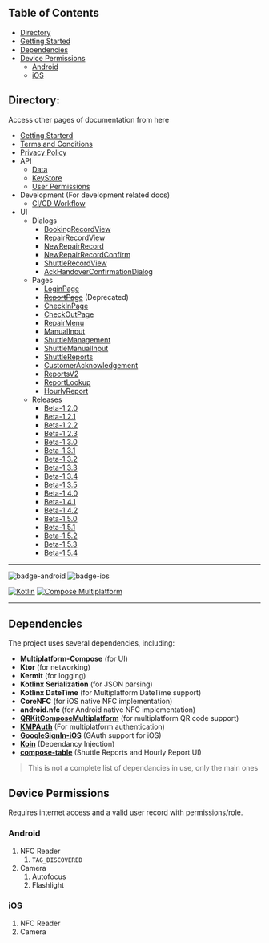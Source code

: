 ## Table of Contents
- [Directory](#directory)
- [Getting Started](#getting-started)
- [Dependencies](#dependencies)
- [Device Permissions](#device-permissions)
  - [Android](#android)
  - [iOS](#ios)

## Directory:
Access other pages of documentation from here
- [Getting Starterd](https://lazy-day-tech.github.io/TapTrackDocs/GettingStarted)
- [Terms and Conditions](https://lazy-day-tech.github.io/TapTrackDocs/Legal/tos)
- [Privacy Policy](https://lazy-day-tech.github.io/TapTrackDocs/Legal/PrivacyPolicy)
- API 
  - [Data](https://lazy-day-tech.github.io/TapTrackDocs/API/Data)
  - [KeyStore](https://lazy-day-tech.github.io/TapTrackDocs/API/KeyStore)
  - [User Permissions](https://lazy-day-tech.github.io/TapTrackDocs/API/Permissions)
- Development (For development related docs)
  - [CI/CD Workflow](https://lazy-day-tech.github.io/TapTrackDocs/Development/CICD)
- UI
  - Dialogs
    - [BookingRecordView](https://lazy-day-tech.github.io/TapTrackDocs/UI/Dialogs/BookingRecordView)
    - [RepairRecordView](https://lazy-day-tech.github.io/TapTrackDocs/UI/Dialogs/RepairRecordView)
    - [NewRepairRecord](https://lazy-day-tech.github.io/TapTrackDocs/UI/Dialogs/NewRepairRecord)
    - [NewRepairRecordConfirm](https://lazy-day-tech.github.io/TapTrackDocs/UI/Dialogs/NewRepairRecordConfirm)
    - [ShuttleRecordView](https://lazy-day-tech.github.io/TapTrackDocs/UI/Dialogs/ShuttleRecordView)
    - [AckHandoverConfirmationDialog](https://lazy-day-tech.github.io/TapTrackDocs/UI/Dialogs/AckHandoverConfirmationDialog)
  - Pages
    - [LoginPage](https://lazy-day-tech.github.io/TapTrackDocs/UI/Pages/LoginPage)
    - ~~[ReportPage](https://lazy-day-tech.github.io/TapTrackDocs/UI/Pages/ReportPage)~~ (Deprecated)
    - [CheckInPage](https://lazy-day-tech.github.io/TapTrackDocs/UI/Pages/CheckInPage)
    - [CheckOutPage](https://lazy-day-tech.github.io/TapTrackDocs/UI/Pages/CheckOutPage)
    - [RepairMenu](https://lazy-day-tech.github.io/TapTrackDocs/UI/Pages/RepairMenu)
    - [ManualInput](https://lazy-day-tech.github.io/TapTrackDocs/UI/Pages/ManualInput)
    - [ShuttleManagement](https://lazy-day-tech.github.io/TapTrackDocs/UI/Pages/ShuttleManagement)
    - [ShuttleManualInput](https://lazy-day-tech.github.io/TapTrackDocs/UI/Pages/ShuttleManualInput)
    - [ShuttleReports](https://lazy-day-tech.github.io/TapTrackDocs/UI/Pages/ShuttleReportPage)
    - [CustomerAcknowledgement](https://lazy-day-tech.github.io/TapTrackDocs/UI/Pages/CustomerAcknowledgement)
    - [ReportsV2](https://lazy-day-tech.github.io/TapTrackDocs/UI/Pages/ReportsV2)
    - [ReportLookup](https://lazy-day-tech.github.io/TapTrackDocs/UI/Pages/ReportLookup)
    - [HourlyReport](https://lazy-day-tech.github.io/TapTrackDocs/UI/Pages/HourlyReport)
  - Releases
    - [Beta-1.2.0](https://lazy-day-tech.github.io/TapTrackDocs/Changelog/Beta-1.2.0)
    - [Beta-1.2.1](https://lazy-day-tech.github.io/TapTrackDocs/Changelog/Beta-1.2.1)
    - [Beta-1.2.2](https://lazy-day-tech.github.io/TapTrackDocs/Changelog/Beta-1.2.2)
    - [Beta-1.2.3](https://lazy-day-tech.github.io/TapTrackDocs/Changelog/Beta-1.2.3)
    - [Beta-1.3.0](https://lazy-day-tech.github.io/TapTrackDocs/Changelog/Beta-1.3.0)
    - [Beta-1.3.1](https://lazy-day-tech.github.io/TapTrackDocs/Changelog/Beta-1.3.1)
    - [Beta-1.3.2](https://lazy-day-tech.github.io/TapTrackDocs/Changelog/Beta-1.3.2)
    - [Beta-1.3.3](https://lazy-day-tech.github.io/TapTrackDocs/Changelog/Beta-1.3.3)
    - [Beta-1.3.4](https://lazy-day-tech.github.io/TapTrackDocs/Changelog/Beta-1.3.4)
    - [Beta-1.3.5](https://lazy-day-tech.github.io/TapTrackDocs/Changelog/Beta-1.3.5)
    - [Beta-1.4.0](https://lazy-day-tech.github.io/TapTrackDocs/Changelog/Beta-1.4.0)
    - [Beta-1.4.1](https://lazy-day-tech.github.io/TapTrackDocs/Changelog/Beta-1.4.1)
    - [Beta-1.4.2](https://lazy-day-tech.github.io/TapTrackDocs/Changelog/Beta-1.4.2)
    - [Beta-1.5.0](https://lazy-day-tech.github.io/TapTrackDocs/Changelog/Beta-1.5.0)
    - [Beta-1.5.1](https://lazy-day-tech.github.io/TapTrackDocs/Changelog/Beta-1.5.1)
    - [Beta-1.5.2](https://lazy-day-tech.github.io/TapTrackDocs/Changelog/Beta-1.5.2)
    - [Beta-1.5.3](https://lazy-day-tech.github.io/TapTrackDocs/Changelog/Beta-1.5.3)
    - [Beta-1.5.4](https://lazy-day-tech.github.io/TapTrackDocs/Changelog/Beta-1.5.4)

---

![badge-android](http://img.shields.io/badge/platform-android-3DDC84.svg?style=flat)
![badge-ios](http://img.shields.io/badge/platform-ios-FF375F.svg?style=flat)

[![Kotlin](https://img.shields.io/badge/kotlin-v2.1.0-blue.svg?logo=kotlin)](http://kotlinlang.org)
[![Compose Multiplatform](https://img.shields.io/badge/Compose%20Multiplatform-v1.7.3-blue)](https://github.com/JetBrains/compose-multiplatform)

---

## Dependencies

The project uses several dependencies, including:

- **Multiplatform-Compose** (for UI)
- **Ktor** (for networking)
- **Kermit** (for logging)
- **Kotlinx Serialization** (for JSON parsing)
- **Kotlinx DateTime** (for Multiplatform DateTime support)
- **CoreNFC** (for iOS native NFC implementation)
- **android.nfc** (for Android native NFC implementation)
- **[QRKitComposeMultiplatform](https://github.com/Chaintech-Network/QRKitComposeMultiplatform)** (for multiplatform QR code support)
- **[KMPAuth](https://github.com/mirzemehdi/KMPAuth)** (For multiplatform authentication)
- **[GoogleSignIn-iOS](https://github.com/google/GoogleSignIn-iOS)** (GAuth support for iOS)
- **[Koin](https://github.com/InsertKoinIO/koin)** (Dependancy Injection)
- **[compose-table](https://github.com/windedge/compose-table)** (Shuttle Reports and Hourly Report UI)

> This is not a complete list of dependancies in use, only the main ones


## Device Permissions
Requires internet access and a valid user record with permissions/role.

### Android
1. NFC Reader
    1. `TAG_DISCOVERED`
2. Camera
    1. Autofocus
    2. Flashlight


### iOS
1. NFC Reader
2. Camera

